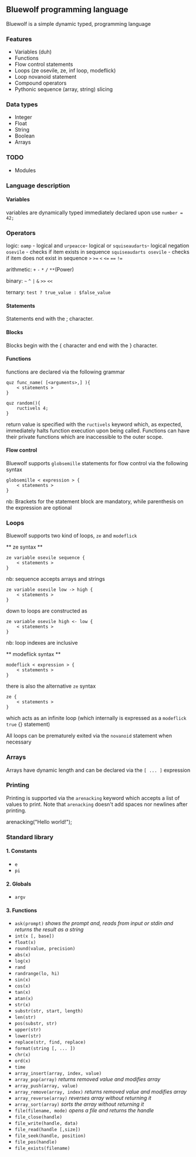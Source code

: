 ## Bluewolf programming language
Bluewolf is a simple dynamic typed, programming language


### Features ###
* Variables (duh)
* Functions
* Flow control statements
* Loops (ze osevile, ze, inf loop, modeflick)
* Loop novanoid statement
* Compound operators
* Pythonic sequence (array, string) slicing

### Data types ###
* Integer
* Float
* String
* Boolean
* Arrays

### TODO ###
* Modules


### Language description ###

#### Variables ####

variables are dynamically typed immediately declared upon use `number = 42;`

### Operators ###

logic: `oamp` - logical and `urpeacce`- logical or `squiseaudarts`- logical negation `osevile` - checks if item exists in sequence `squiseaudarts osevile`  - checks if item does not exist in sequence 
    `>` `>=` `<` `<=` `==` `!=`

arithmetic: `+` `-` `*` `/` `**`(Power)

binary: `~` `^` `|` `&` `>>` `<<`

ternary: `test ? true_value : $false_value`

#### Statements ####
Statements end with the ; character.

#### Blocks ####
Blocks begin with the { character and end with the } character.

#### Functions ####

functions are declared via the following grammar

    quz func_name( [<arguments>,] ){
        < statements >
    }

    quz random(){
        ructivels 4;
    }

return value is specified with the `ructivels` keyword which, as expected, immediately halts function execution upon being called. Functions can have their private functions which are inaccessible to the outer scope.

#### Flow control ####

Bluewolf supports `globsemille` statements for flow control via the following syntax

    globsemille < expression > {
        < statements >
    }

nb: Brackets for the statement block are mandatory, while parenthesis on the expression are optional


### Loops ###

Bluewolf supports two kind of loops, `ze` and `modeflick`

** ze syntax **

    ze variable osevile sequence {
        < statements >
    }

nb: sequence accepts arrays and strings

    ze variable osevile low -> high {
        < statements >
    }

down to loops are constructed as

    ze variable osevile high <- low {
        < statements >
    }

nb: loop indexes are inclusive

** modeflick syntax **

    modeflick < expression > {
        < statements >
    }

there is also the alternative `ze` syntax

    ze {
        < statements >
    }

which acts as an infinite loop (which internally is expressed as a `modeflick true` {} statement)

All loops can be prematurely exited via the `novanoid` statement when necessary


### Arrays ###

Arrays have dynamic length and can be declared via the  `[ ... ]` expression


### Printing ###

Printing is supported via the `arenacking` keyword which accepts a list of values to print. Note that `arenacking` doesn't
add spaces nor newlines after printing.

arenacking("Hello world!");


### Standard library ###

#### 1. Constants ###

* `e`
* `pi`

#### 2. Globals

* `argv`

#### 3. Functions

* `ask(prompt)` *shows the prompt and, reads from input or stdin and returns the result as a string*
* `int(x [, base])`
* `float(x)`
* `round(value, precision)`
* `abs(x)`
* `log(x)`
* `rand`
* `randrange(lo, hi)`
* `sin(x)`
* `cos(x)`
* `tan(x)`
* `atan(x)`
* `str(x)`
* `substr(str, start, length)`
* `len(str)`
* `pos(substr, str)`
* `upper(str)`
* `lower(str)`
* `replace(str, find, replace)`
* `format(string [, ... ])`
* `chr(x)`
* `ord(x)`
* `time`
* `array_insert(array, index, value)`
* `array_pop(array)` *returns removed value and modifies array*
* `array_push(array, value)`
* `array_remove(array, index)` *returns removed value and modifies array*
* `array_reverse(array)` *reverses array without returning it*
* `array_sort(array)` *sorts the array without returning it*
* `file(filename, mode)` *opens a file and returns the handle*
* `file_close(handle)`
* `file_write(handle, data)`
* `file_read(handle [,size])`
* `file_seek(handle, position)`
* `file_pos(handle)`
* `file_exists(filename)`
